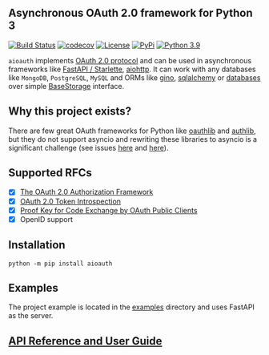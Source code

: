 ## Asynchronous OAuth 2.0 framework for Python 3

[![Build Status](https://github.com/aliev/aioauth/workflows/CI/badge.svg?branch=master)](https://github.com/aliev/aioauth/actions/workflows/ci.yml?query=branch%3Amaster)
[![codecov](https://codecov.io/gh/aliev/aioauth/graph/badge.svg?token=NREOWPB586)](https://codecov.io/gh/aliev/aioauth)
[![License](https://img.shields.io/github/license/aliev/aioauth)](https://github.com/aliev/aioauth/blob/master/LICENSE)
[![PyPi](https://badgen.net/pypi/v/aioauth)](https://pypi.org/project/aioauth/)
[![Python 3.9](https://img.shields.io/badge/python-3.9-blue.svg)](https://www.python.org/downloads/release/python-390/)

`aioauth` implements [OAuth 2.0 protocol](https://tools.ietf.org/html/rfc6749) and can be used in asynchronous frameworks like [FastAPI / Starlette](https://github.com/tiangolo/fastapi), [aiohttp](https://github.com/aio-libs/aiohttp). It can work with any databases like `MongoDB`, `PostgreSQL`, `MySQL` and ORMs like [gino](https://python-gino.org/), [sqlalchemy](https://www.sqlalchemy.org/) or [databases](https://pypi.org/project/databases/) over simple [BaseStorage](aioauth/storage.py) interface.

## Why this project exists?

There are few great OAuth frameworks for Python like [oauthlib](https://github.com/oauthlib/oauthlib) and [authlib](https://github.com/lepture/authlib), but they do not support asyncio and rewriting these libraries to asyncio is a significant challenge (see issues [here](https://github.com/lepture/authlib/issues/63) and [here](https://github.com/oauthlib/oauthlib/issues/415)).

## Supported RFCs

- [x] [The OAuth 2.0 Authorization Framework](https://tools.ietf.org/html/rfc6749)
- [X] [OAuth 2.0 Token Introspection](https://tools.ietf.org/html/rfc7662)
- [X] [Proof Key for Code Exchange by OAuth Public Clients](https://tools.ietf.org/html/rfc7636)
- [x] OpenID support

## Installation

```
python -m pip install aioauth
```

## Examples

The project example is located in the [examples](examples) directory and uses FastAPI as the server.

## [API Reference and User Guide](https://aliev.me/aioauth/)

